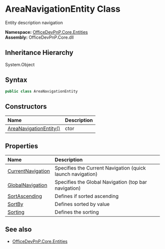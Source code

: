 # AreaNavigationEntity Class
 Entity description navigation   

**Namespace:** [OfficeDevPnP.Core.Entities](OfficeDevPnP.Core.Entities.md)  
**Assembly:** OfficeDevPnP.Core.dll  
## Inheritance Hierarchy
System.Object  
## Syntax
```C#
public class AreaNavigationEntity
```
## Constructors
|**Name**|**Description**|
|:-----|:-----|
| [AreaNavigationEntity()](OfficeDevPnP.Core.Entities.AreaNavigationEntity.ctor1.md) | ctor 
## Properties
|**Name**|**Description**|
|:-----|:-----|
| [CurrentNavigation](OfficeDevPnP.Core.Entities.AreaNavigationEntity.CurrentNavigation.md) | Specifies the Current Navigation (quick launch navigation)
| [GlobalNavigation](OfficeDevPnP.Core.Entities.AreaNavigationEntity.GlobalNavigation.md) | Specifies the Global Navigation (top bar navigation)
| [SortAscending](OfficeDevPnP.Core.Entities.AreaNavigationEntity.SortAscending.md) | Defines if sorted ascending
| [SortBy](OfficeDevPnP.Core.Entities.AreaNavigationEntity.SortBy.md) | Defines sorted by value
| [Sorting](OfficeDevPnP.Core.Entities.AreaNavigationEntity.Sorting.md) | Defines the sorting
## See also
- [OfficeDevPnP.Core.Entities](OfficeDevPnP.Core.Entities.md)
